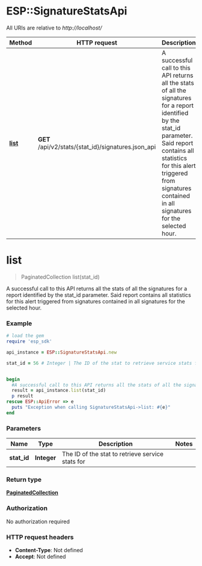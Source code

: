 # ESP::SignatureStatsApi

All URIs are relative to *http://localhost/*

Method | HTTP request | Description
------------- | ------------- | -------------
[**list**](SignatureStatsApi.md#list) | **GET** /api/v2/stats/{stat_id}/signatures.json_api | A successful call to this API returns all the stats of all the signatures for a report identified by the stat_id parameter. Said report contains all statistics for this alert triggered from signatures contained in all signatures for the selected hour.


# **list**
> PaginatedCollection list(stat_id)

A successful call to this API returns all the stats of all the signatures for a report identified by the stat_id parameter. Said report contains all statistics for this alert triggered from signatures contained in all signatures for the selected hour.

### Example
```ruby
# load the gem
require 'esp_sdk'

api_instance = ESP::SignatureStatsApi.new

stat_id = 56 # Integer | The ID of the stat to retrieve service stats for


begin
  #A successful call to this API returns all the stats of all the signatures for a report identified by the stat_id parameter. Said report contains all statistics for this alert triggered from signatures contained in all signatures for the selected hour.
  result = api_instance.list(stat_id)
  p result
rescue ESP::ApiError => e
  puts "Exception when calling SignatureStatsApi->list: #{e}"
end
```

### Parameters

Name | Type | Description  | Notes
------------- | ------------- | ------------- | -------------
 **stat_id** | **Integer**| The ID of the stat to retrieve service stats for | 

### Return type

[**PaginatedCollection**](PaginatedCollection.md)

### Authorization

No authorization required

### HTTP request headers

 - **Content-Type**: Not defined
 - **Accept**: Not defined



